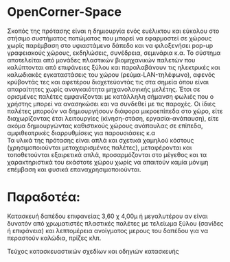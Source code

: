 # OpenCorner-Space
Σκοπός της πρότασης είναι η δημιουργία ενός ευέλικτου και εύκολου στο στήσιμο συστήματος πατώματος που μπορεί να εφαρμοστεί σε χώρους χωρίς παρέμβαση στο υφιαστάμενο δάπεδο και να φιλοξενήσει pop-up γραφειακούς χώρους, εκδηλώσεις, συνέδρεια, σεμινάρια κ.α. 
Το σύστημα αποτελείται από μονάδες πλαστικών βιομηχανικών παλετών που καλύπτονται από επιφάνειες ξύλου και παραλαβάνουν τις ηλεκτρικές και καλωδιακές εγκαταστάσεις του χώρου (ρεύμα-LAN-τηλέφωνο), αφενός κρύβοντάς τες και αφετέρου διοχετεύοντάς τις στα σημεία όπου είναι απαραίτητες χωρίς αναγκαιότητα μηχανολογικής μελέτης. Έτσι σε ορισμένες παλέτες εμφανίζονται με κατάλληλη σήμανση φωλιές που ο χρήστης μπορεί να ανασηκώσει και να συνδεθεί με τις παροχές. 
Οι ίδιες παλέτες μπορούν να δημιουργήσουν διάφορα μικροεπίπεδα στο χώρο, είτε διαχωρίζοντας έτσι λειτουργίες (κίνηση-στάση, εργασία-ανάπαυση), είτε ακόμα δημιουργώντας καθιστικούς χώρους ανάπαυλας σε επίπεδα, αμφιθεατρικές διαρρυθμίσεις για παρουσιάσεις κ.α  
Τα υλικά της πρότασης είναι απλά και σχετικά χαμηλού κόστους (χρησιμοποιούνται μεταχειρισμένες παλέτες), μεταφέρονται και τοποθετούνται εξαιρετικά απλά, προσαρμόζονται στο μέγεθος και τα χαρακτηριστικά του εκάστοτε χώρου χωρίς να απαιτούν καμία μόνιμη επέμβαση και φυσικά επαναχρησιμοποιούνται. 

# Παραδοτέα:  
Κατασκευή δαπέδου επιφανείας 3,60 χ 4,00μ ή μεγαλυτέρου αν είναι δυνατόν από χρωματιστές πλαστικές παλέτες με τελείωμα ξύλου (σανίδες ή επιφάνεια) και λεπτομέρεια ανοίγματος μερους του δαπέδου για να περαστούν καλώδια, πρίζες κλπ.

Τεύχος κατασκευαστικών σχεδίων και οδηγιών κατασκευής
